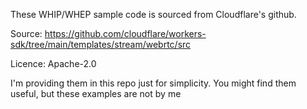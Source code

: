 These WHIP/WHEP sample code is sourced from Cloudflare's github.

Source: https://github.com/cloudflare/workers-sdk/tree/main/templates/stream/webrtc/src

Licence: Apache-2.0

I'm providing them in this repo just for simplicity. You might find them useful, but these examples are not by me
